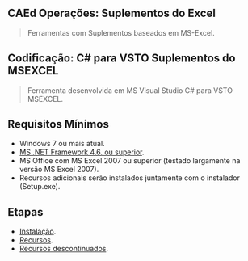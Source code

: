## CAEd Operações: Suplementos do Excel

> Ferramentas com Suplementos baseados em MS-Excel.

## Codificação: C# para VSTO Suplementos do MSEXCEL

> Ferramenta desenvolvida em MS Visual Studio C# para VSTO MSEXCEL.

## Requisitos Mínimos

- Windows 7 ou mais atual.
- [MS .NET Framework 4.6. ou superior](https://dotnet.microsoft.com/download/dotnet-framework).
- MS Office com MS Excel 2007 ou superior (testado largamente na versão MS Excel 2007).
- Recursos adicionais serão instalados juntamente com o instalador (Setup.exe).

## Etapas

- [Instalação](https://github.com/difusao/Binary/blob/master/CAEd/Suplementos/Operacoes/SETUP.md).
- [Recursos](https://github.com/difusao/Binary/blob/master/CAEd/Suplementos/Operacoes/RESOURCES.md).
- [Recursos descontinuados](https://github.com/difusao/Binary/blob/master/CAEd/Suplementos/Operacoes/DISCONTINUED.md).




























